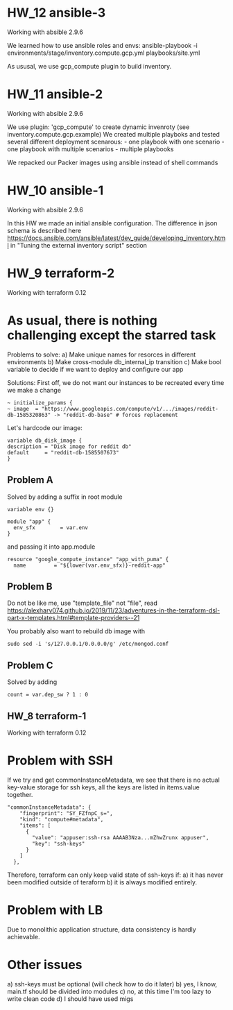 # HW_12 ansible-3
  Working with absible 2.9.6

  We learned how to use ansible roles and envs:
  ansible-playbook -i environments/stage/inventory.compute.gcp.yml playbooks/site.yml

  As ususal, we use gcp_compute plugin to build inventory.

# HW_11 ansible-2
  Working with absible 2.9.6

  We use plugin: 'gcp_compute' to create dynamic invenroty (see inventory.compute.gcp.example)
  We created multiple playboks and tested several different deployment scenarous:
    - one playbook with one scenario
    - one playbook with multiple scenarios
    - multiple playbooks

  We repacked our Packer images using ansible instead of shell commands

# HW_10 ansible-1
  Working with absible 2.9.6

  In this HW we made an initial ansible configuration.
  The difference in json schema is described here https://docs.ansible.com/ansible/latest/dev_guide/developing_inventory.html in "Tuning the external inventory script" section

# HW_9 terraform-2
  Working with terraform 0.12

# As usual, there is nothing challenging except the starred task
  Problems to solve:
    a) Make unique names for resorces in different environments
    b) Make cross-module db_internal_ip transition
    c) Make bool variable to decide if we want to deploy and configure our app

  Solutions:
    First off, we do not want our instances to be recreated every time we make a change
```
~ initialize_params {
~ image  = "https://www.googleapis.com/compute/v1/.../images/reddit-db-1585320863" -> "reddit-db-base" # forces replacement
```
  Let's hardcode our image:
```
variable db_disk_image {
description = "Disk image for reddit db"
default     = "reddit-db-1585507673"
}
```

## Problem A
  Solved by adding a suffix in root module
```
variable env {}

module "app" {
  env_sfx        = var.env
}
```
  and passing it into app.module
```
resource "google_compute_instance" "app_with_puma" {
  name         = "${lower(var.env_sfx)}-reddit-app"
```

## Problem B
  Do not be like me, use "template_file" not "file", read https://alexharv074.github.io/2019/11/23/adventures-in-the-terraform-dsl-part-x-templates.html#template-providers--21

  You probably also want to rebuild db image with
```
sudo sed -i 's/127.0.0.1/0.0.0.0/g' /etc/mongod.conf
```

## Problem C
  Solved by adding
```
count = var.dep_sw ? 1 : 0
```
## HW_8 terraform-1
  Working with terraform 0.12

# Problem with SSH
  If we try and get commonInstanceMetadata, we see that there is no actual key-value storage for ssh keys, all the keys are listed in items.value together.
```
"commonInstanceMetadata": {
    "fingerprint": "SY_FZfnpC_s=",
    "kind": "compute#metadata",
    "items": [
      {
        "value": "appuser:ssh-rsa AAAAB3Nza...mZhwZrunx appuser",
        "key": "ssh-keys"
      }
    ]
  },
  ```
   Therefore, terraform can only keep valid state of ssh-keys if: a) it has never been modified outside of teraform b) it is always modified entirely.

# Problem with LB
  Due to monolithic application structure, data consistency is hardly achievable.

# Other issues
  a) ssh-keys must be optional (will check how to do it later)
  b) yes, I know, main.tf should be divided into modules
  c) no, at this time I'm too lazy to write clean code
  d) I should have used migs

